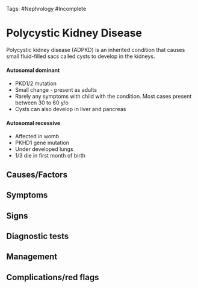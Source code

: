 Tags: #Nephrology #Incomplete 

# Polycystic Kidney Disease

Polycystic kidney disease (ADPKD) is an inherited condition that causes small fluid-filled sacs called cysts to develop in the kidneys.


#### Autosomal dominant
- PKD1/2 mutation
- Small change - present as adults
- Rarely any symptoms with child with the condition. Most cases present between 30 to 60 y/o
- Cysts can also develop in liver and pancreas

#### Autosomal recessive
- Affected in womb 
- PKHD1 gene mutation
- Under developed lungs
- 1/3 die in first month of birth

## Causes/Factors

## Symptoms

## Signs

## Diagnostic tests

## Management

## Complications/red flags

